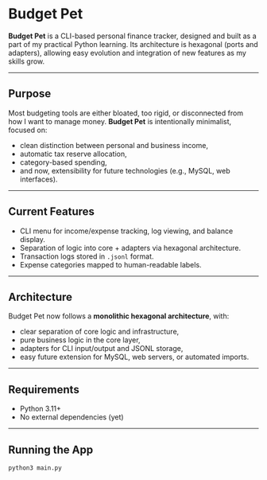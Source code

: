 # Budget Pet

**Budget Pet** is a CLI-based personal finance tracker, designed and built as a part of my practical Python learning. Its architecture is hexagonal (ports and adapters), allowing easy evolution and integration of new features as my skills grow.

---

## Purpose

Most budgeting tools are either bloated, too rigid, or disconnected from how I want to manage money. **Budget Pet** is intentionally minimalist, focused on:

- clean distinction between personal and business income,
- automatic tax reserve allocation,
- category-based spending,
- and now, extensibility for future technologies (e.g., MySQL, web interfaces).

---

## Current Features

- CLI menu for income/expense tracking, log viewing, and balance display.
- Separation of logic into core + adapters via hexagonal architecture.
- Transaction logs stored in `.jsonl` format.
- Expense categories mapped to human-readable labels.

---

## Architecture

Budget Pet now follows a **monolithic hexagonal architecture**, with:

- clear separation of core logic and infrastructure,
- pure business logic in the core layer,
- adapters for CLI input/output and JSONL storage,
- easy future extension for MySQL, web servers, or automated imports.

---

## Requirements

- Python 3.11+
- No external dependencies (yet)

---

## Running the App

```bash
python3 main.py